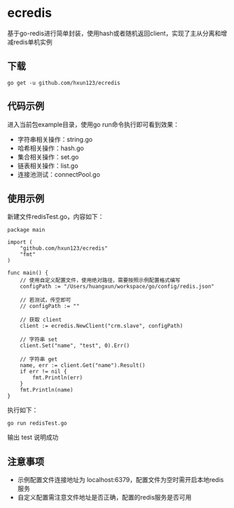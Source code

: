 # ecredis
基于go-redis进行简单封装，使用hash或者随机返回client，实现了主从分离和增减redis单机实例
## 下载
`go get -u github.com/hxun123/ecredis`
## 代码示例
进入当前包example目录，使用go run命令执行即可看到效果：
* 字符串相关操作：string.go
* 哈希相关操作：hash.go
* 集合相关操作：set.go
* 链表相关操作：list.go
* 连接池测试：connectPool.go
## 使用示例
新建文件redisTest.go，内容如下：
```
package main

import (
	"github.com/hxun123/ecredis"
	"fmt"
)

func main() {
    // 使用自定义配置文件，使用绝对路径，需要按照示例配置格式编写
    configPath := "/Users/huangxun/workspace/go/config/redis.json"

    // 若测试，传空即可
    // configPath := ""

    // 获取 client
    client := ecredis.NewClient("crm.slave", configPath)

    // 字符串 set
    client.Set("name", "test", 0).Err()

    // 字符串 get
    name, err := client.Get("name").Result()
    if err != nil {
        fmt.Println(err)
    }
    fmt.Println(name)
}
```
执行如下：
```
go run redisTest.go
```
输出 test 说明成功
## 注意事项
* 示例配置文件连接地址为 localhost:6379，配置文件为空时需开启本地redis服务
* 自定义配置需注意文件地址是否正确，配置的redis服务是否可用